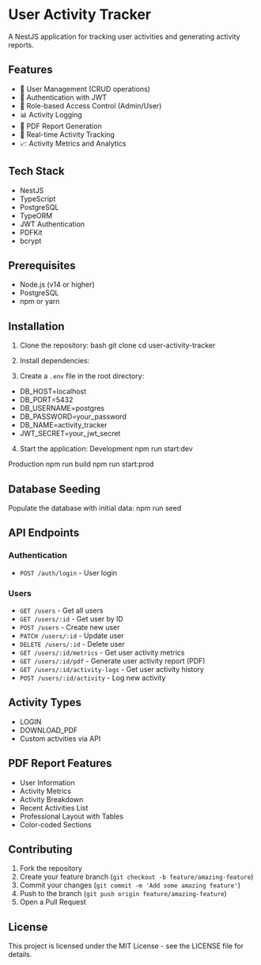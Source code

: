 # User Activity Tracker

A NestJS application for tracking user activities and generating activity reports.

## Features

- 👥 User Management (CRUD operations)
- 🔐 Authentication with JWT
- 👮 Role-based Access Control (Admin/User)
- 📊 Activity Logging
- 📑 PDF Report Generation
- 🔄 Real-time Activity Tracking
- 📈 Activity Metrics and Analytics

## Tech Stack

- NestJS
- TypeScript
- PostgreSQL
- TypeORM
- JWT Authentication
- PDFKit
- bcrypt

## Prerequisites

- Node.js (v14 or higher)
- PostgreSQL
- npm or yarn

## Installation

1. Clone the repository:
bash
git clone <repository-url>
cd user-activity-tracker


2. Install dependencies:


3. Create a `.env` file in the root directory:
- DB_HOST=localhost
- DB_PORT=5432
- DB_USERNAME=postgres
- DB_PASSWORD=your_password
- DB_NAME=activity_tracker
- JWT_SECRET=your_jwt_secret

4. Start the application:
Development
npm run start:dev

Production
npm run build
npm run start:prod


## Database Seeding

Populate the database with initial data:
npm run seed


## API Endpoints

### Authentication
- `POST /auth/login` - User login

### Users
- `GET /users` - Get all users
- `GET /users/:id` - Get user by ID
- `POST /users` - Create new user
- `PATCH /users/:id` - Update user
- `DELETE /users/:id` - Delete user
- `GET /users/:id/metrics` - Get user activity metrics
- `GET /users/:id/pdf` - Generate user activity report (PDF)
- `GET /users/:id/activity-logs` - Get user activity history
- `POST /users/:id/activity` - Log new activity

## Activity Types

- LOGIN
- DOWNLOAD_PDF
- Custom activities via API

## PDF Report Features

- User Information
- Activity Metrics
- Activity Breakdown
- Recent Activities List
- Professional Layout with Tables
- Color-coded Sections

## Contributing

1. Fork the repository
2. Create your feature branch (`git checkout -b feature/amazing-feature`)
3. Commit your changes (`git commit -m 'Add some amazing feature'`)
4. Push to the branch (`git push origin feature/amazing-feature`)
5. Open a Pull Request

## License

This project is licensed under the MIT License - see the LICENSE file for details.
